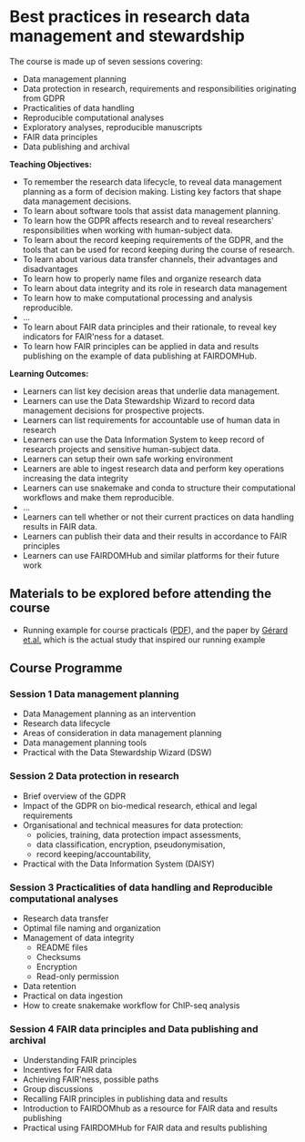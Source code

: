 # Best practices in research data management and stewardship

The course is made up of seven sessions covering:

* Data management planning
* Data protection in research, requirements and responsibilities originating from GDPR
* Practicalities of data handling
* Reproducible computational analyses
* Exploratory analyses, reproducible manuscripts
* FAIR data principles
* Data publishing and archival

**Teaching Objectives:**

* To remember the research data lifecycle, to reveal data management planning as a form of decision making. Listing key factors that shape data management decisions.
* To learn about software tools that assist data management planning.
* To learn how the GDPR affects research and to reveal researchers' responsibilities when working with human-subject data.
* To learn about the record keeping requirements of the GDPR, and the tools that can be used for record keeping during the course of research.
* To learn about various data transfer channels, their advantages and disadvantages
* To learn how to properly name files and organize research data
* To learn about data integrity and its role in research data management
* To learn how to make computational processing and analysis reproducible.
* ...
* To learn about FAIR data principles and their rationale, to reveal key indicators for FAIR'ness for a dataset.
* To learn how FAIR principles can be applied in data and results publishing on the example of data publishing at FAIRDOMHub.

**Learning Outcomes:**

* Learners can list key decision areas that underlie data management.
* Learners can use the Data Stewardship Wizard to record data management decisions for prospective projects.
* Learners can list requirements for accountable use of human data in research
* Learners can use the Data Information System to keep record of research projects and sensitive human-subject data.
* Learners can setup their own safe working environment
* Learners are able to ingest research data and perform key operations increasing the data integrity
* Learners can use snakemake and conda to structure their computational workflows and make them reproducible.
* ...
* Learners can tell whether or not their current practices on data handling results in FAIR data.
* Learners can publish their data and their results in accordance to FAIR principles
* Learners can use FAIRDOMHub and similar platforms for their future work

## Materials to be explored before attending the course

* Running example for course practicals ([PDF](resources/DM-DP_RunningExample.pdf)), and the paper by [Gérard et.al.](https://www.ncbi.nlm.nih.gov/pmc/articles/PMC6380961/) which is the actual study that inspired our running example

## Course Programme

### Session 1 Data management planning

* Data Management planning as an intervention
* Research data lifecycle
* Areas of consideration in data management planning
* Data management planning tools
* Practical with the Data Stewardship Wizard (DSW)

### Session 2 Data protection in research

* Brief overview of the GDPR
* Impact of the GDPR on bio-medical research, ethical and legal requirements
* Organisational and technical measures for data protection:
  * policies, training, data protection impact assessments,
  * data classification, encryption, pseudonymisation,
  * record keeping/accountability,
* Practical with the Data Information System (DAISY)

### Session 3 Practicalities of data handling and Reproducible computational analyses

* Research data transfer
* Optimal file naming and organization
* Management of data integrity
  * README files
  * Checksums
  * Encryption
  * Read-only permission
* Data retention
* Practical on data ingestion
* How to create snakemake workflow for ChIP-seq analysis

### Session 4 FAIR data principles and Data publishing and archival

* Understanding FAIR principles
* Incentives for FAIR data
* Achieving FAIR'ness, possible paths
* Group discussions
* Recalling FAIR principles in publishing data and results
* Introduction to FAIRDOMhub as a resource for FAIR data and results publishing
* Practical using FAIRDOMHub for FAIR data and results publishing
